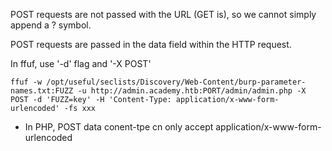 POST requests are not passed with the URL (GET is), so we cannot simply append a ? symbol.

POST requests are passed in the data field within the HTTP request.

In ffuf, use '-d' flag and '-X POST'

```shell-session
ffuf -w /opt/useful/seclists/Discovery/Web-Content/burp-parameter-names.txt:FUZZ -u http://admin.academy.htb:PORT/admin/admin.php -X POST -d 'FUZZ=key' -H 'Content-Type: application/x-www-form-urlencoded' -fs xxx
```
- In PHP, POST data conent-tpe cn only accept application/x-www-form-urlencoded

